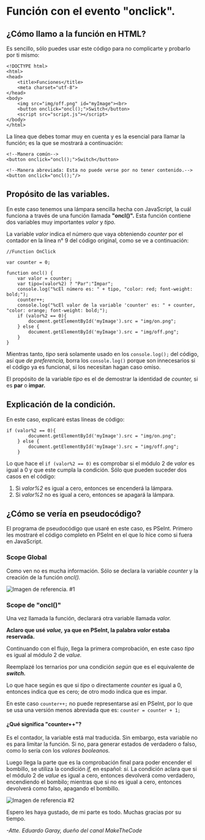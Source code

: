 # Función con el evento "onclick".

## ¿Cómo llamo a la función en HTML?
Es sencillo, sólo puedes usar este código para no complicarte y probarlo por ti mismo:

```
<!DOCTYPE html>
<html>
<head>
	<title>Funciones</title>
	<meta charset="utf-8">
</head>
<body>
	<img src="img/off.png" id="myImage"><br>
	<button onclick="oncl();">Switch</button>
	<script src="script.js"></script>
</body>
</html>
```

La línea que debes tomar muy en cuenta y es la esencial para llamar la función; es la que se mostrará a continuación:
```
<!--Manera común-->
<button onclick="oncl();">Switch</button>
```

```
<!--Manera abreviada: Esta no puede verse por no tener contenido.-->
<button onclick="oncl();"/>
```

## Propósito de las variables.
En este caso tenemos una lámpara sencilla hecha con JavaScript, la cuál funciona a través de una función llamada **"oncl()".** Esta función contiene dos variables muy importantes *valor* y *tipo.*

La variable *valor* indica el número que vaya obteniendo *counter* por el contador en la línea n° 9 del código original, como se ve a continuación:

```
//Function OnClick

var counter = 0;

function oncl() {
	var valor = counter;
	var tipo=(valor%2) ? "Par":"Impar";
	console.log("%cEl número es: " + tipo, "color: red; font-weight: bold;");
	counter++;
	console.log("%cEl valor de la variable 'counter' es: " + counter, "color: orange; font-weight: bold;");
	if (valor%2 == 0){
		document.getElementById('myImage').src = "img/on.png";
	} else {
		document.getElementById('myImage').src = "img/off.png";
	}
}
```

Mientras tanto, *tipo* será solamente usado en los ```console.log();``` del código, así que *de preferencia,* borra los ```console.log()``` porque son innecesarios si el código ya es funcional, si los necesitan hagan caso omiso.

El propósito de la variable *tipo* es el de demostrar la identidad de *counter,* si es **par** o **impar.**

## Explicación de la condición.
En este caso, explicaré estas líneas de código:

```
if (valor%2 == 0){
		document.getElementById('myImage').src = "img/on.png";
	} else {
		document.getElementById('myImage').src = "img/off.png";
	}
```

Lo que hace el ```if (valor%2 == 0)``` es comprobar si el módulo 2 de *valor* es igual a 0 y que este cumpla la condición. Sólo que pueden suceder dos casos en el código:

1. Si *valor%2* es igual a cero, entonces se encenderá la lámpara.
2. Si *valor%2* no es igual a cero, entonces se apagará la lámpara.

## ¿Cómo se vería en pseudocódigo?
El programa de pseudocódigo que usaré en este caso, es PSeInt. Primero les mostraré el código completo en PSeInt en el que lo hice como si fuera en JavaScript.

### Scope Global
Como ven no es mucha información. Sólo se declara la variable *counter* y la creación de la función *oncl().*

![Imagen de referencia. #1](https://raw.githubusercontent.com/MakeTheCodeOfficial/master/img/global_scope.png)

### Scope de "oncl()"
Una vez llamada la función, declarará otra variable llamada *valor.* 

**Aclaro que usé *value,* ya que en PSeInt, la palabra *valor* estaba reservada.**

Continuando con el flujo, llega la primera comprobación, en este caso *tipo* es igual al módulo 2 de *value.*

Reemplazé los ternarios por una condición *según* que es el equivalente de ***switch.***

Lo que hace según es que si *tipo* o directamente *counter* es igual a 0, entonces indica que es cero; de otro modo indica que es impar.

En este caso ```counter++;``` no puede representarse así en PSeInt, por lo que se usa una versión menos abreviada que es: ```counter = counter + 1;```

#### ¿Qué significa "counter++"?
Es el contador, la variable está mal traducida. Sin embargo, esta variable no es para limitar la función. Si no, para generar estados de verdadero o falso, como lo sería con los *valores booleanos.*

Luego llega la parte que es la comprobación final para poder encender el bombillo, se utiliza la condición *if,* en español: *si.* La condición aclara que si el módulo 2 de *value* es igual a cero, entonces devolverá como verdadero, encendiendo el bombilo; mientras que si no es igual a cero, entonces devolverá como falso, apagando el bombillo.


![Imagen de referencia #2](https://raw.githubusercontent.com/MakeTheCodeOfficial/master/img/function_scope.png)

Espero les haya gustado, de mi parte es todo. Muchas gracias por su tiempo.

*-Atte. Eduardo Garay, dueño del canal MakeTheCode*